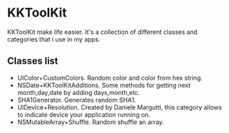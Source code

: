 KKToolKit
=========

KKToolKit make life easier. It's a collection of different classes and categories that i use in my apps.

## Classes list

* UIColor+CustomColors. Random color and color from hex string.
* NSDate+KKToolKitAdditions.
    Some methods for getting next month,day,date by adding days,month,etc.
* SHA1Generator. Generates random SHA1.
* UIDevice+Resolution. Created by Daniele Margutti, this category allows to indicate device your application running on.
* NSMutableArray+Shuffle. Random shuffle an array.
